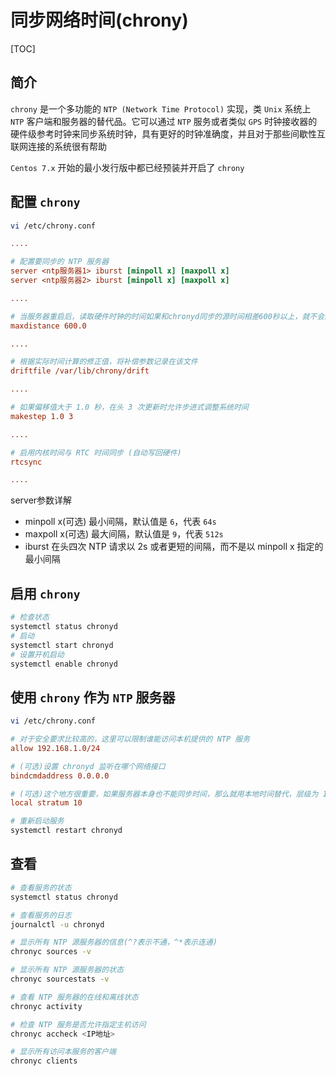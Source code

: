 # 同步网络时间(chrony)

[TOC]

## 简介

`chrony` 是一个多功能的 `NTP (Network Time Protocol)` 实现，类 `Unix` 系统上 `NTP` 客户端和服务器的替代品。它可以通过 `NTP` 服务或者类似 `GPS` 时钟接收器的硬件级参考时钟来同步系统时钟，具有更好的时钟准确度，并且对于那些间歇性互联网连接的系统很有帮助

`Centos 7.x` 开始的最小发行版中都已经预装并开启了 `chrony`

## 配置 `chrony`

```sh
vi /etc/chrony.conf
```

```ini
....

# 配置要同步的 NTP 服务器
server <ntp服务器1> iburst [minpoll x] [maxpoll x]
server <ntp服务器2> iburst [minpoll x] [maxpoll x]

....

# 当服务器重启后，读取硬件时钟的时间如果和chronyd同步的源时间相差600秒以上，就不会进行同步(默认是3秒)
maxdistance 600.0

....

# 根据实际时间计算的修正值，将补偿参数记录在该文件
driftfile /var/lib/chrony/drift

....

# 如果偏移值大于 1.0 秒，在头 3 次更新时允许步进式调整系统时间
makestep 1.0 3

....

# 启用内核时间与 RTC 时间同步 (自动写回硬件)
rtcsync

....
```

server参数详解

- minpoll x(可选)
  最小间隔，默认值是 `6`，代表 `64s`
- maxpoll x(可选)
  最大间隔，默认值是 `9`，代表 `512s`
- iburst
  在头四次 NTP 请求以 2s 或者更短的间隔，而不是以 minpoll x 指定的最小间隔
  
## 启用 `chrony`

```sh
# 检查状态
systemctl status chronyd
# 启动
systemctl start chronyd
# 设置开机启动
systemctl enable chronyd
```

## 使用 `chrony` 作为 `NTP` 服务器

```sh
vi /etc/chrony.conf
```

```ini
# 对于安全要求比较高的，这里可以限制谁能访问本机提供的 NTP 服务
allow 192.168.1.0/24

# (可选)设置 chronyd 监听在哪个网络接口
bindcmdaddress 0.0.0.0

# (可选)这个地方很重要，如果服务器本身也不能同步时间，那么就用本地时间替代，层级为 10
local stratum 10
```

```sh
# 重新启动服务
systemctl restart chronyd
```

## 查看

```sh
# 查看服务的状态
systemctl status chronyd

# 查看服务的日志
journalctl -u chronyd

# 显示所有 NTP 源服务器的信息(^?表示不通，^*表示连通)
chronyc sources -v

# 显示所有 NTP 源服务器的状态
chronyc sourcestats -v

# 查看 NTP 服务器的在线和离线状态
chronyc activity

# 检查 NTP 服务是否允许指定主机访问
chronyc accheck <IP地址>

# 显示所有访问本服务的客户端
chronyc clients
```
